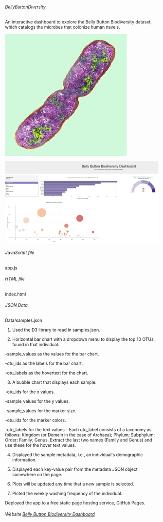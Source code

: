 ###### BellyButtonDiversity
An interactive dashboard to explore the Belly Button Biodiversity dataset, which catalogs the microbes that colonize human navels.


![](images/bacteria.jpg)


![](images/dashboard.JPG)

###### JavaScript file
app.js

###### HTML file
index.html

###### JSON Data
Data/samples.json

1. Used the D3 library to read in samples.json.


2. Horizontal bar chart with a dropdown menu to display the top 10 OTUs found in that individual.

  -sample_values as the values for the bar chart.

  -otu_ids as the labels for the bar chart.

  -otu_labels as the hovertext for the chart.
  
  
  
3. A bubble chart that displays each sample.

  -otu_ids for the x values.

  -sample_values for the y values.

  -sample_values for the marker size.

  -otu_ids for the marker colors.

  -otu_labels for the text values - Each otu_label consists of a taxonomy as follows: Kingdom (or Domain in the case of Archaea); Phylum;        Subphylum; Order; Family; Genus. Extract the last two names (Family and Genus) and use these for the hover text values.
  
  
 4. Displayed the sample metadata, i.e., an individual's demographic information.


 5. Displayed each key-value pair from the metadata JSON object somewhere on the page.
 
 
 6. Plots will be updated any time that a new sample is selected.
 
 
 7. Ploted the weekly washing frequency of the individual.
 
 Deployed the app to a free static page hosting service, GitHub Pages.
 
 ###### Website [Belly Button Biodiversity Dashboard](https://sgk2004.github.io/BellyButtonDiversity/)
 
 



